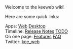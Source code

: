 Welcome to the keeweb wiki!  

Here are some quick links:

Apps: [Web](https://antelle.github.io/keeweb/) [Desktop](https://github.com/antelle/keeweb/releases/latest)  
Timeline: [Release Notes](https://github.com/antelle/keeweb/release-notes.md) [TODO](https://github.com/antelle/keeweb/wiki/TODO)  
On one page: [Features](https://github.com/antelle/keeweb/features.md) [FAQ](https://github.com/antelle/keeweb/wiki/FAQ)  
Twitter: [kee_web](https://twitter.com/kee_web)  